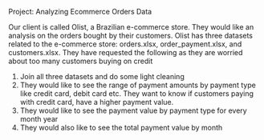 Project: Analyzing Ecommerce Orders Data
 
Our client is called Olist, a Brazilian e-commerce store. They would like an analysis on the orders bought
by their customers. Olist has three datasets related to the e-commerce store: 
      orders.xlsx, 
      order_payment.xlsx, 
      and customers.xlsx.
 They have requested the following as they are worried about too many customers buying on credit
1) Join all three datasets and do some light cleaning
2) They would like to see the range of payment amounts by payment type like credit card, debit card
 etc. They want to know if customers paying with credit card, have a higher payment value.
3) They would like to see the payment value by payment type for every month year
4) They would also like to see the total payment value by month
